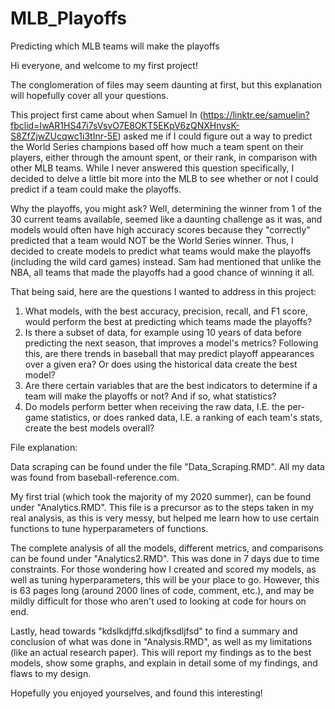 # MLB_Playoffs
Predicting which MLB teams will make the playoffs

Hi everyone, and welcome to my first project!

The conglomeration of files may seem daunting at first, but this explanation will hopefully cover all your questions.

This project first came about when Samuel In (https://linktr.ee/samuelin?fbclid=IwAR1HS47i7sVsvO7E8OKT5EKpV6zQNXHnvsK-S8ZfZjwZUcqwc1i3tInr-5E) asked me if I could figure out a way to predict the World Series champions based off how much a team spent on their players, either through the amount spent, or their rank, in comparison with other MLB teams. While I never answered this question specifically, I decided to delve a little bit more into the MLB to see whether or not I could predict if a team could make the playoffs.

Why the playoffs, you might ask? Well, determining the winner from 1 of the 30 current teams available, seemed like a daunting challenge as it was, and models would often have high accuracy scores because they "correctly" predicted that a team would NOT be the World Series winner. Thus, I decided to create models to predict what teams would make the playoffs (including the wild card games) instead. Sam had mentioned that unlike the NBA, all teams that made the playoffs had a good chance of winning it all.

That being said, here are the questions I wanted to address in this project:

1. What models, with the best accuracy, precision, recall, and F1 score, would perform the best at predicting which teams made the playoffs?
2. Is there a subset of data, for example using 10 years of data before predicting the next season, that improves a model's metrics? Following this, are there trends in baseball that may predict playoff appearances over a given era? Or does using the historical data create the best model?
3. Are there certain variables that are the best indicators to determine if a team will make the playoffs or not? And if so, what statistics?
4. Do models perform better when receiving the raw data, I.E. the per-game statistics, or does ranked data, I.E. a ranking of each team's stats, create the best models overall?

File explanation:

Data scraping can be found under the file "Data_Scraping.RMD". All my data was found from baseball-reference.com.

My first trial (which took the majority of my 2020 summer), can be found under "Analytics.RMD". This file is a precursor as to the steps taken in my real analysis, as this is very messy, but helped me learn how to use certain functions to tune hyperparameters of functions.

The complete analysis of all the models, different metrics, and comparisons can be found under "Analytics2.RMD". This was done in 7 days due to time constraints. For those wondering how I created and scored my models, as well as tuning hyperparameters, this will be your place to go. However, this is 63 pages long (around 2000 lines of code, comment, etc.), and may be mildly difficult for those who aren't used to looking at code for hours on end.

Lastly, head towards "kdslkdjffd.slkdjfksdljfsd" to find a summary and conclusion of what was done in "Analysis.RMD", as well as my limitations (like an actual research paper). This will report my findings as to the best models, show some graphs, and explain in detail some of my findings, and flaws to my design.

Hopefully you enjoyed yourselves, and found this interesting!

